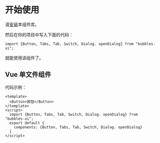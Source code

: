 # 开始使用

请[安装](#/doc/install)本组件库。

然后在你的项目中写入下面的代码：
```
import {Button, Tabs, Tab, Switch, Dialog. openDialog} from "bubbles-ui";
```
就能使用该组件了。

## Vue 单文件组件
代码示例：
```
<template>
  <Button>按钮</Button>
</template>
<script>
  import {Button, Tabs, Tab, Switch, Dialog. openDialog} from "bubbles-ui";
  export default {
    components: {Button, Tabs, Tab, Switch, Dialog. openDialog}
  }
</script>
```